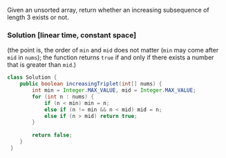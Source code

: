 Given an unsorted array, return whether an increasing subsequence of length 3 exists or not.

### Solution [linear time, constant space]
(the point is, the order of `min` and `mid` does not matter (`min` may come after `mid` in `nums`); the function returns `true` if and only if there exists a number that is greater than `mid`.)

```java
class Solution {
    public boolean increasingTriplet(int[] nums) {
        int min = Integer.MAX_VALUE, mid = Integer.MAX_VALUE;
        for (int n : nums) {
            if (n < min) min = n;
            else if (n != min && n < mid) mid = n;            
            else if (n > mid) return true;
        }
        
        return false;
    }
 }
 ```
